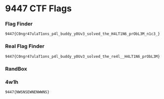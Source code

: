 # 9447 CTF Flags

### Flag Finder
```
9447{C0ngr47ulaT1ons_p4l_buddy_y0Uv3_solved_the_H4LT1N6_prObL3M_n1c3_}
```

### Real Flag Finder
```
9447{C0ngr47ulaT1ons_p4l_buddy_y0Uv3_solved_the_re4l__H4LT1N6_prObL3M}
```

### RandBox


### 4w1h
```
9447{NWSNSEWNENWWNS}
```
